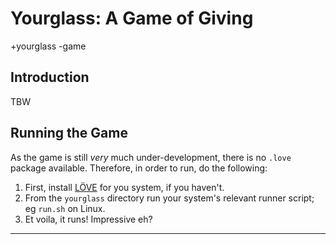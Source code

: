 Yourglass: A Game of Giving
===========================
+yourglass -game


Introduction
------------

TBW


Running the Game
----------------

As the game is still _very_ much under-development, there is no `.love` package available.
Therefore, in order to run, do the following:

1.	First, install [LÖVE][1] for you system, if you haven't.
2.	From the `yourglass` directory run your system's relevant runner script; eg `run.sh` on Linux.
3.	Et voila, it runs! Impressive eh?


- - -

[1]: http://love2d.org/		"LÖVE"
